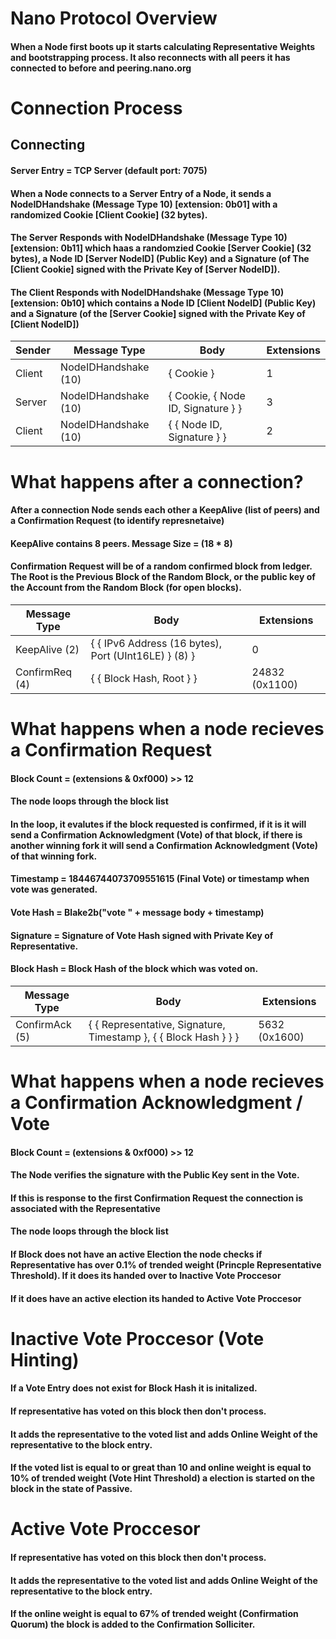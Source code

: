 # Nano Protocol Overview
#### When a Node first boots up it starts calculating Representative Weights and bootstrapping process. It also reconnects with all peers it has connected to before and peering.nano.org

# Connection Process
## Connecting
#### Server Entry = TCP Server (default port: 7075)
#### When a Node connects to a Server Entry of a Node, it sends a NodeIDHandshake (Message Type 10) [extension: 0b01] with a randomized Cookie [Client Cookie] (32 bytes).
#### The Server Responds with NodeIDHandshake (Message Type 10) [extension: 0b11] which haas a randomzied Cookie [Server Cookie] (32 bytes), a Node ID [Server NodeID] (Public Key) and a Signature (of The [Client Cookie] signed with the Private Key of [Server NodeID]).
#### The Client Responds with NodeIDHandshake (Message Type 10) [extension: 0b10] which contains a Node ID [Client NodeID] (Public Key) and a Signature (of the [Server Cookie] signed with the Private Key of [Client NodeID])

| Sender | Message Type | Body | Extensions |
|   --   |    --      |  --  |     --     |
| Client | NodeIDHandshake (10) | { Cookie } | 1
| Server | NodeIDHandshake (10) | { Cookie, { Node ID, Signature } } | 3
| Client | NodeIDHandshake (10) | { { Node ID, Signature } } | 2

# What happens after a connection?
#### After a connection Node sends each other a KeepAlive (list of peers) and a Confirmation Request (to identify represnetaive)
#### KeepAlive contains 8 peers. Message Size = (18 * 8)
#### Confirmation Request will be of a random confirmed block from ledger. The Root is the Previous Block of the Random Block, or the public key of the Account from the Random Block (for open blocks).
| Message Type | Body | Extensions |
|   --      |  --  |     --     |
| KeepAlive (2) | { { IPv6 Address (16 bytes), Port (UInt16LE) } (8) } | 0
| ConfirmReq (4) | { { Block Hash, Root } } | 24832 (0x1100)

# What happens when a node recieves a Confirmation Request
#### Block Count = (extensions & 0xf000) >> 12
#### The node loops through the block list
#### In the loop, it evalutes if the block requested is confirmed, if it is it will send a Confirmation Acknowledgment (Vote) of that block, if there is another winning fork it will send a Confirmation Acknowledgment (Vote) of that winning fork.
#### Timestamp = 18446744073709551615 (Final Vote) or timestamp when vote was generated.
#### Vote Hash = Blake2b("vote " + message body + timestamp)
#### Signature = Signature of Vote Hash signed with Private Key of Representative.
#### Block Hash = Block Hash of the block which was voted on.
| Message Type | Body | Extensions |
|    --      |  --  |     --     |
| ConfirmAck (5) | { { Representative, Signature, Timestamp }, { { Block Hash } } } | 5632 (0x1600)

# What happens when a node recieves a Confirmation Acknowledgment / Vote
#### Block Count = (extensions & 0xf000) >> 12
#### The Node verifies the signature with the Public Key sent in the Vote.
#### If this is response to the first Confirmation Request the connection is associated with the Representative
#### The node loops through the block list
#### If Block does not have an active Election the node checks if Representative has over 0.1% of trended weight (Princple Representative Threshold). If it does its handed over to Inactive Vote Proccesor
#### If it does have an active election its handed to Active Vote Proccesor

# Inactive Vote Proccesor (Vote Hinting)
#### If a Vote Entry does not exist for Block Hash it is initalized.
#### If representative has voted on this block then don't process.
#### It adds the representative to the voted list and adds Online Weight of the representative to the block entry.
#### If the voted list is equal to or great than 10 and online weight is equal to 10% of trended weight (Vote Hint Threshold) a election is started on the block in the state of Passive.

# Active Vote Proccesor
#### If representative has voted on this block then don't process.
#### It adds the representative to the voted list and adds Online Weight of the representative to the block entry.
#### If the online weight is equal to 67% of trended weight (Confirmation Quorum) the block is added to the Confirmation Solliciter.

#

